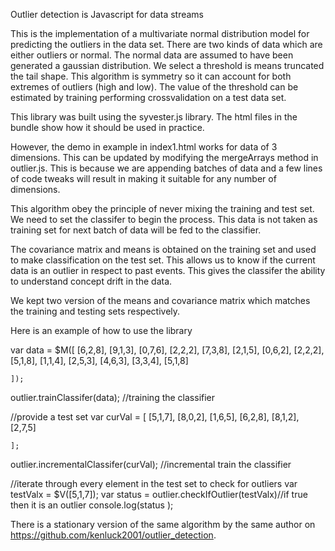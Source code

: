 Outlier detection is Javascript for data streams

This is the implementation of a multivariate normal distribution model for
predicting the outliers in the data set. There are two kinds of data which are either outliers or normal. The normal data are assumed to have been generated a gaussian distribution. We select a threshold is means truncated the tail shape. This algorithm is symmetry so it can account for both extremes of outliers (high and low). The value of the threshold can be estimated by training performing crossvalidation on a test data set.

This library was built using the syvester.js library. The html files in the bundle show how it should be used in practice.

However, the demo in example in index1.html works for data of 3 dimensions. This can be updated by modifying the mergeArrays method in outlier.js. This is because we are appending batches of data and a few lines of code tweaks will result in making it suitable for any number of dimensions.

This algorithm obey the principle of never mixing the training and test set. We need to set the classifer to begin the process. This data is not taken as training set for next batch of data will be fed to the classifier.

The covariance matrix and means is obtained on the training set and used to make classification on the test set. This allows us to know if the current data is an outlier in respect to past events. This gives the classifer the ability to understand concept drift in the data.

We kept two version of the means and covariance matrix which matches the training and testing sets respectively.

Here is an example of how to use the library

var data = $M([
	  [6,2,8],
	  [9,1,3],
	  [0,7,6],
	  [2,2,2],
	  [7,3,8],
	  [2,1,5],
	  [0,6,2],
	  [2,2,2],
	  [5,1,8],
	  [1,1,4],
	  [2,5,3],
	  [4,6,3],
	  [3,3,4],
	  [5,1,8]

	]);

outlier.trainClassifer(data); //training the classifier

//provide a test set
	var curVal = [
	  [5,1,7],
	  [8,0,2],
	  [1,6,5],
	  [6,2,8],
	  [8,1,2],
	  [2,7,5]

	]; 

outlier.incrementalClassifer(curVal); //incremental train the classifier 

//iterate through every element in the test set to check for outliers
	var testValx = $V([5,1,7]);
	var status = outlier.checkIfOutlier(testValx)//if true then it is an outlier
	console.log(status );


There is a stationary version of the same algorithm by the same author on https://github.com/kenluck2001/outlier_detection.
